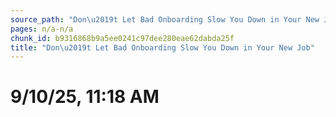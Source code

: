```yaml
---
source_path: "Don\u2019t Let Bad Onboarding Slow You Down in Your New Job.md"
pages: n/a-n/a
chunk_id: b9316868b9a5ee0241c97dee280eae62dabda25f
title: "Don\u2019t Let Bad Onboarding Slow You Down in Your New Job"
---
```

# 9/10/25, 11:18 AM
